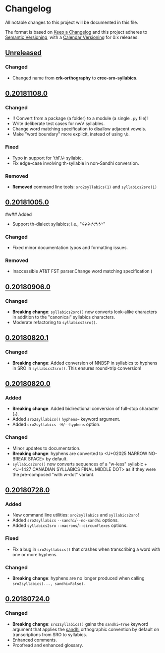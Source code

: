 # Changelog
All notable changes to this project will be documented in this file.

The format is based on [Keep a Changelog](http://keepachangelog.com/en/1.0.0/)
and this project adheres to [Semantic Versioning](http://semver.org/spec/v2.0.0.html),
with a [Calendar Versioning](https://calver.org/) for 0.x releases.

## [Unreleased]

### Changed

 * Changed name from **crk-orthography** to **cree-sro-syllabics**.

## [0.20181108.0]

### Changed

 - ‼︎ Convert from a package (a folder) to a module (a single `.py` file)!
 - Write deliberate test cases for nwV syllables.
 - Change word matching specification to disallow adjacent vowels.
 - Make "word boundary" more explicit, instead of using `\b`.

### Fixed

 - Typo in support for 'thî'/ᖩ syllabic.
 - Fix edge-case involving th-syllable in non-Sandhi conversion.

### Removed

 - **Removed** command line tools: `sro2syllabics(1)` and `syllabics2sro(1)`

## [0.20181005.0]

#w## Added

 - Support th-dialect syllabics; i.e., "ᖧᖨᖩᖪᖫᖬᖭᖮ"

### Changed

 - Fixed minor documentation typos and formatting issues.

### Removed

 - Inaccessible AT&T FST parser.Change word matching specification (

## [0.20180906.0]

### Changed

 - **Breaking change**: `syllabics2sro()` now converts look-alike characters
   in addition to the "canonical" syllabics characters.
 - Moderate refactoring to `syllabics2sro()`.

## [0.20180820.1]

### Changed

 - **Breaking change**: Added conversion of NNBSP in syllabics to
   hyphens in SRO in `syllabics2sro()`. This ensures round-trip
   conversion!

## [0.20180820.0]

### Added

 - **Breaking change**: Added bidirectional conversion of full-stop
   character (᙮).
 - Added `sro2syllabics()` `hyphens=` keyword argument.
 - Added `sro2syllabics -H/--hyphens` option.

### Changed

 - Minor updates to documentation.
 - **Breaking change**: hyphens are converted to \<U+02025 NARROW
   NO-BREAK SPACE> by default.
 - `syllabics2sro()` now converts sequences of a "w-less" syllabic + \<U+1427
   CANADIAN SYLLABICS FINAL MIDDLE DOT> as if they were the pre-composed
   "with w-dot" variant.

## [0.20180728.0]

### Added
 - New command line utilities: `sro2syllabics` and `syllabics2sro`!
 - Added `sro2syllabics` `--sandhi`/`--no-sandhi` options.
 - Added `syllabics2sro` `--macrons`/`--circumflexes` options.

### Fixed
 - Fix a bug in `sro2syllabics()` that crashes when transcribing a word
   with one or more hyphens.

### Changed

 - **Breaking change**: hyphens are no longer produced when calling
   `sro2syllabics(..., sandhi=False)`.

## [0.20180724.0]

### Changed

 - **Breaking change**: `sro2syllabics()` gains the `sandhi=True`
   keyword argument that applies the [sandhi][] orthographic convention
   by default on transcriptions from SRO to syllabics.
 - Enhanced comments.
 - Proofread and enhanced glossary.

[sandhi]: https://crk-orthography.readthedocs.io/en/stable/glossary.html#term-sandhi


[Unreleased]: https://github.com/eddieantonio/cree-sro-syllabics/compare/v0.20181108.0...master
[0.20181108.0]: https://github.com/eddieantonio/cree-sro-syllabics/compare/v0.20181005.0...v0.20181108.0
[0.20181005.0]: https://github.com/eddieantonio/cree-sro-syllabics/compare/v0.20180906.0...v0.20181005.0
[0.20180906.0]: https://github.com/eddieantonio/cree-sro-syllabics/compare/v0.20180820.1...v0.20180906.0
[0.20180820.1]: https://github.com/eddieantonio/cree-sro-syllabics/compare/v0.20180820.0...v0.20180820.1
[0.20180820.0]: https://github.com/eddieantonio/cree-sro-syllabics/compare/v0.20180728.0...v0.20180820.0
[0.20180728.0]: https://github.com/eddieantonio/cree-sro-syllabics/compare/v0.20180724.0...v0.20180728.0
[0.20180724.0]: https://github.com/eddieantonio/cree-sro-syllabics/compare/v0.20180723.0...v0.20180724.0
